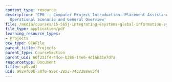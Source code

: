 ```yaml
---
content_type: resource
description: 'CP0 -- Computer Project Introduction: Placement Assistance System (PAS),
  Operational Scenario and General Overview'
file: /media/courses/15-565j-integrating-esystems-global-information-systems-spring-2002/992ef00ba8f0956c38527463388e83f4_cp0.pdf
file_type: application/pdf
learning_resource_types:
- Projects
ocw_type: OCWFile
parent_title: Projects
parent_type: CourseSection
parent_uid: 60f231f4-4dce-b286-14e6-4d16b31e7d7a
resourcetype: Document
title: cp0.pdf
uid: 992ef00b-a8f0-956c-3852-7463388e83f4
---
```


